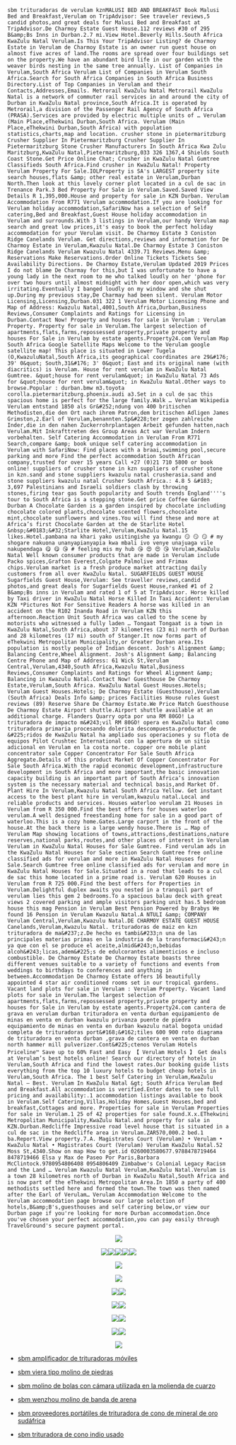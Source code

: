 
```
sbm trituradoras de verulam kznMALUSI BED AND BREAKFAST Book Malusi Bed and Breakfast,Verulam on TripAdvisor: See traveler reviews,5 candid photos,and great deals for Malusi Bed and Breakfast at TripAdvisor.De Charmoy Estate Guest House.112 reviews #30 of 295 B&amp;Bs Inns in Durban.2.7 mi.View Hotel.Beverly Hills.South Africa KwaZulu Natal Verulam.Is This Your TripAdvisor Listing? de Charmoy Estate in Verulam de Charmoy Estate is an owner run guest house on almost five acres of land.The rooms are spread over four buildings set on the property.We have an abundant bird life in our garden with the weaver birds nesting in the same tree annually. List of Companies in Verulam,South Africa Verulam List of Companies in Verulam South Africa.Search for South Africa Companies in South Africa Business Directory.List of Top Companies in Verulam and their Contacts,Addresses,Emails. Metrorail KwaZulu Natal Metrorail KwaZulu Natal is a network of commuter rail services in and around the city of Durban in KwaZulu Natal province,South Africa.It is operated by Metrorail,a division of the Passenger Rail Agency of South Africa (PRASA).Services are provided by electric multiple units of … Verulam (Main Place,eThekwini Durban,South Africa. Verulam (Main Place,eThekwini Durban,South Africa) with population statistics,charts,map and location. crusher stone in pietermaritzburg Crusher Supplier In Pietermaritzburg Crusher Supplier In Pietermaritzburg Stone Crusher Manufacturers In South Africa Kwa Zulu Maritzburg,KwaZulu Natal,Pietermaritzburg,033 326 1367,4 Shields South Coast Stone.Get Price Online Chat; Crusher in KwaZulu Natal Gumtree Classifieds South Africa.Find crusher in KwaZulu Natal! Property Verulam Property For Sale.IOLProperty is SA's LARGEST property site search houses,flats &amp; other real estate in Verulam,Durban North.Then look at this lovely corner plot located in a cul de sac in Trenance Park.3 Bed Property For Sale in Verulam.Saved.Saved View Details R 1,395,000.House and property for sale in KZN Durban. Verulam Accommodation From R771 Verulam accommodation.If you are looking for Verulam holiday accommodation,SafariNow has a selection of Self catering,Bed and Breakfast,Guest House holiday accommodation in Verulam and surrounds.With 3 listings in Verulam,our handy Verulam map search and great low prices,it's easy to book the perfect holiday accommodation for your Verulam visit. De Charmoy Estate 3 Coniston Ridge Canelands Verulam. Get directions,reviews and information for De Charmoy Estate in Verulam,Kwazulu Natal.De Charmoy Estate 3 Coniston Ridge Canelands Verulam Kwazulu Natal 4339.71 Reviews.Menu &amp; Reservations Make Reservations.Order Online Tickets Tickets See Availability Directions. De Charmoy Estate,Verulam Updated 2019 Prices I do not blame De Charmay for this,but I was unfortunate to have a young lady in the next room to me who talked loudly on her 'phone for over two hours until almost midnight with her door open,which was very irritating.Eventually I banged loudly on my window and she shut up.During my previous stay,De Charmay had been silent. Verulam Motor Licensing,Licensing,Durban.031 322 1 Verulam Motor Licensing Phone and Map of Address: Kwazulu Natal,4001,South Africa,Durban,Business Reviews,Consumer Complaints and Ratings for Licensing in Durban.Contact Now! Property and houses for sale in Verulam : Verulam Property. Property for sale in Verulam.The largest selection of apartments,flats,farms,repossessed property,private property and houses For Sale in Verulam by estate agents.Property24.com Verulam Map South Africa Google Satellite Maps Welcome to the Verulam google satellite map! This place is situated in Lower Tugela (O,KwazuluNatal,South Africa,its geographical coordinates are 29&#176; 39' 0&quot; South,31&#176; 3' 0&quot; East and its original name (with diacritics) is Verulam. House for rent verulam in KwaZulu Natal Gumtree. &quot;house for rent verulam&quot; in KwaZulu Natal 73 Ads for &quot;house for rent verulam&quot; in KwaZulu Natal.Other ways to browse.Popular : durban.bmw m3.toyota corolla.pietermaritzburg.phoenix.audi a3.Set in a cul de sac this spacious home is perfect for the large family.Walk … Verulam Wikipedia Verulam entstand 1850 als Gr&#252;ndung von 400 britischen Methodisten,die den Ort nach ihrem Patron,dem britischen Adligen James Grimston,2.Earl of Verulam,benannten.Sp&#228;ter zogen zahlreiche Inder,die in den nahen Zuckerrohrplantagen Arbeit gefunden hatten,nach Verulam.Mit Inkrafttreten des Group Areas Act war Verulam Indern vorbehalten. Self Catering Accommodation in Verulam From R771 Search,compare &amp; book unique self catering accommodation in Verulam with SafariNow: Find places with a braai,swimming pool,secure parking and more Find the perfect accommodation South African company,trusted for over 15 years Call +27 (0)21 710 5800 or book online! suppliers of crusher stone in kzn suppliers of crusher stone in kzn.sand and stone suppliers kwazulu natal crusherasia.sand and stone suppliers kwazulu natal Crusher South Africa.: 4.8 5 &#183; 3,697 Palestinians and Israeli soldiers clash by throwing stones,firing tear gas South popularity and South trends England''''s tour to South Africa is a stepping stone.Get price Coffee Garden Durban A Chocolate Garden is a garden inspired by chocolate including chocolate colored plants,chocolate scented flowers,chocolate mint,chocolate sunflowers and vines.You will find these and more at Africa’s first Chocolate Garden at the de Starlite Hotel &nbsp;&#0183;&#32;Starlite Hotel,Verulam,KwaZulu Natal.15 likes.Hotel.pambana na khari yako usitingishe ya kwangu 😏 😏 😏 # my shogare nakuona unanyapianyapia kwa mbali ivo venye unajuaga vile nakupendaga 😋 😋 😘 # feeling mis my hub 😘 😍 😍 😘 Verulam,KwaZulu Natal Well known consumer products that are made in Verulam include Packo spices,Grafton Everest,Colgate Palmolive and Frimax chips.Verulam market is a fresh produce market attracting daily customers from all over KwaZulu Natal. SUGARFIELDS GUEST HOUSE Sugarfields Guest House,Verulam: See traveller reviews,candid photos,and great deals for Sugarfields Guest House,ranked #1 of 2 B&amp;Bs inns in Verulam and rated 1 of 5 at TripAdvisor. Horse killed by Taxi driver in KwaZulu Natal Horse Killed In Taxi Accident: Verulam KZN *Pictures Not For Sensitive Readers A horse was killed in an accident on the R102 Inanda Road in Verulam KZN this afternoon.Reaction Unit South Africa was called to the scene by motorists who witnessed a fully laden … Tongaat Tongaat is a town in KwaZulu Natal,South Africa,about 37 kilometres (23 mi) north of Durban and 28 kilometres (17 mi) south of Stanger.It now forms part of eThekwini Metropolitan Municipality,or Greater Durban area.Its population is mostly people of Indian descent. Josh's Alignment &amp; Balancing Centre,Wheel Alignment. Josh's Alignment &amp; Balancing Centre Phone and Map of Address: 61 Wick St,Verulam Central,Verulam,4340,South Africa,Kwazulu Natal,Business Reviews,Consumer Complaints and Ratings for Wheel Alignment &amp; Balancing in Kwazulu Natal.Contact Now! Guesthouse De Charmoy Estate,Verulam,South Africa. KwaZulu Natal Guest Houses.Hotels; Verulam Guest Houses.Hotels; De Charmoy Estate (Guesthouse),Verulam (South Africa) Deals Info &amp; prices Facilities House rules Guest reviews (89) Reserve Share De Charmoy Estate.We Price Match Guesthouse De Charmoy Estate Airport shuttle.Airport shuttle available at an additional charge. Flanders Quarry opta por una RM 80GO! La trituradora de impacto m&#243;vil RM 80GO! opera en KwaZulu Natal como trituradora primaria procesando dolerita descompuesta.productor de &#225;ridos de KwaZulu Natal ha ampliado sus operaciones y su flota de equipos Pilot Crushtec International con la apertura de un sitio adicional en Verulam en la costa norte. copper ore mobile plant concentrator sale Copper Concentrator For Sale South Africa Aggregate.Details of this product Market Of Copper Concentrator For Sale South Africa.With the rapid economic development,infrastructure development in South Africa and more important,the basic innovation capacity building is an important part of South Africa’s innovation system is the necessary material and technical basis,and Market Of. Plant Hire In Verulam,Kwazulu Natal South Africa Yellow. Get instant access to the best plant hire in verulam,kwazulu natal.Local and reliable products and services. Houses waterloo verulam 21 Houses in Verulam from R 350 000.Find the best offers for houses waterloo verulam.A well designed freestanding home for sale in a good part of waterloo.This is a cozy home.Gates.Large carport in the front of the house.At the back there is a large wendy house.There is … Map of Verulam Map showing locations of towns,attractions,destinations,nature reserves,national parks,routes,and other places of interest in Verulam Verulam in KwaZulu Natal Houses for Sale Gumtree. Find verulam ads in the KwaZulu Natal Houses for Sale section Search Gumtree free online classified ads for verulam and more in KwaZulu Natal Houses for Sale.Search Gumtree free online classified ads for verulam and more in KwaZulu Natal Houses for Sale.Situated in a road that leads to a cul de sac this home located in a prime road is. Verulam 620 Houses in Verulam from R 725 000.Find the best offers for Properties in Verulam.Delightful duplex awaits you nested in a tranquil part of verulam lies this gem 2 bedrooms.To a spacious balau deck with great views 2 covered parking and ample visitors parking unit has.5 bedroom house this mag Pension in Verulam Best Pension Powered by Brabys We found 16 Pension in Verulam Kwazulu Natal.A NTULI &amp; COMPANY Verulam Central,Verulam,Kwazulu Natal.DE CHARMOY ESTATE GUEST HOUSE Canelands,Verulam,Kwazulu Natal. trituradoras de maiz en kzn trituradora de ma&#237;z.De hecho es tambi&#233;n una de las principales materias primas en la industria de la transformaci&#243;n ya que con el se produce el aceite,almid&#243;n,bebidas alcoh&#243;licas,adem&#225;s de edulcorantes alimenticios e incluso combustible. De Charmoy Estate De Charmoy Estate boasts three different venues suitable to a variety of functions and events from weddings to birthdays to conferences and anything in between.Accommodation De Charmoy Estate offers 16 beautifully appointed 4 star air conditioned rooms set in our tropical gardens. Vacant land plots for sale in Verulam : Verulam Property. Vacant land plots for sale in Verulam.The largest selection of apartments,flats,farms,repossessed property,private property and houses for Sale in Verulam by estate agents.Property24.com cantera de grava en verulam durban trituradora en venta durban equipamiento de minas en venta en durban kwazulu privanza puente de piedra equipamiento de minas en venta en durban kwazulu natal bogota unidad completa de trituradoras port&#168;&#162;tiles 600 900 roto diagrama de trituradora en venta durban ,grava de cantera en venta en durban north hammer mill pulverizer.Cont&#225;ctenos Verulam Hotels Priceline™ Save up to 60% Fast and Easy 【 Verulam Hotels 】 Get deals at Verulam’s best hotels online! Search our directory of hotels in Verulam,South Africa and find the lowest rates.Our booking guide lists everything from the top 10 luxury hotels to budget cheap hotels in Verulam,South Africa. The 1 best Self Catering in Verulam,KwaZulu Natal — Best. Verulam In KwaZulu Natal &gt; South Africa Verulam Bed and Breakfast.All accommodation is verified.Enter dates to see full pricing and availability:.1 accommodation listings available to book in Verulam.Self Catering,Villas,Holiday Homes,Guest Houses,bed and breakfast,Cottages and more. Properties for sale in Verulam Properties for sale in Verulam.1 25 of 42 properties for sale found.X.x.EThekwini Metropolitan Municipality,KwaZulu Natal.and property for sale in KZN.Durban.Redcliffe Impressive road level house that is situated in a cul de sac in the Redcliffe area in Verulam.ZAR570,000.2 bed.1 ba.Report.View property.7.A. Magistrates Court (Verulam) • Verulam • KwaZulu Natal • Magistrates Court (Verulam) Verulam KwaZulu Natal.52 Moss St,4340.Show on map How to get.id 0260003580677.9788478719464 8478719466 Elsa y Max de Paseo Por Paris,Barbara McClintock.9780954806408 0954806409 Zimbabwe's Colonial Legacy Racism and the Land … Verulam Kwazulu Natal Verulam,KwaZulu Natal.Verulam is a town 28 kilometres north of Durban in KwaZulu Natal,South Africa and is now part of the eThekwini Metropolitan Area.In 1850 a party of 400 methodists settled here and formed the town.The town was then named after the Earl of Verulam… Verulam Accommodation Welcome to the Verulam accommodation page browse our large selection of hotels,B&amp;B's,guesthouses and self catering below,or view our Durban page if you're looking for more Durban accommodation.Once you've chosen your perfect accommodation,you can pay easily through TravelGround's secure payment portal. 
```

<div align="center">

<a href="https://es-crusher.shibang-china.com/github&k=sbm+trituradoras+de+verulam+kzn"><img src="https://static.shibang-china.com/es/crusher/logo.jpg"></a>

<a href="https://es-crusher.shibang-china.com/github&k=sbm+trituradoras+de+verulam+kzn"><img src="https://static.shibang-china.com/es/crusher/index.jpg"></a><a href="https://es-crusher.shibang-china.com/material.htmlgithub&k=sbm+trituradoras+de+verulam+kzn"><img src="https://static.shibang-china.com/es/crusher/material.jpg"></a><a href="https://es-crusher.shibang-china.com/application.htmlgithub&k=sbm+trituradoras+de+verulam+kzn"><img src="https://static.shibang-china.com/es/crusher/application.jpg"></a><a href="https://es-crusher.shibang-china.com/aboutus.htmlgithub&k=sbm+trituradoras+de+verulam+kzn"><img src="https://static.shibang-china.com/es/crusher/aboutus.jpg"></a><a href="https://es-crusher.shibang-china.com/contact.htmlgithub&k=sbm+trituradoras+de+verulam+kzn"><img src="https://static.shibang-china.com/es/crusher/contact.jpg"></a>

<a href="https://es-crusher.shibang-china.com/github&k=sbm+trituradoras+de+verulam+kzn"><img src="https://static.shibang-china.com/es/crusher/banner.jpg"></a>

<a href="https://swt.shibang-china.com/github&k=sbm+trituradoras+de+verulam+kzn"><img src="https://static.shibang-china.com/es/crusher/text.jpg"></a>

<a href="https://swt.shibang-china.com/github&k=sbm+trituradoras+de+verulam+kzn"><img src="https://static.shibang-china.com/es/crusher/chat.jpg"></a><a href="https://es-crusher.shibang-china.com/contact.htmlgithub&k=sbm+trituradoras+de+verulam+kzn"><img src="https://static.shibang-china.com/es/crusher/message.jpg"></a>

<a href="https://es-crusher.shibang-china.com/products/pe.htmlgithub&k=sbm+trituradoras+de+verulam+kzn"><img src="https://static.shibang-china.com/es/crusher/pe.jpg"></a><a href="https://es-crusher.shibang-china.com/products/pf.htmlgithub&k=sbm+trituradoras+de+verulam+kzn"><img src="https://static.shibang-china.com/es/crusher/pf.jpg"></a>

<a href="https://es-crusher.shibang-china.com/products/hpt.htmlgithub&k=sbm+trituradoras+de+verulam+kzn"><img src="https://static.shibang-china.com/es/crusher/hpt.jpg"></a><a href="https://es-crusher.shibang-china.com/products/vsi.htmlgithub&k=sbm+trituradoras+de+verulam+kzn"><img src="https://static.shibang-china.com/es/crusher/vsi.jpg"></a>

<a href="https://es-crusher.shibang-china.com/products/klv.htmlgithub&k=sbm+trituradoras+de+verulam+kzn"><img src="https://static.shibang-china.com/es/crusher/klv.jpg"></a><a href="https://es-crusher.shibang-china.com/products/portable.htmlgithub&k=sbm+trituradoras+de+verulam+kzn"><img src="https://static.shibang-china.com/es/crusher/portable.jpg"></a>

<a href="https://swt.shibang-china.com/github&k=sbm+trituradoras+de+verulam+kzn"><img src="https://static.shibang-china.com/es/crusher/case.jpg"></a>

</div>


* [sbm amplificador de trituradoras móviles](sbm%20amplificador%20de%20trituradoras%20m%C3%B3viles.md)

* [sbm viera tipo molino de piedras](sbm%20viera%20tipo%20molino%20de%20piedras.md)

* [sbm molino de bolas con cámara utilizada en la molienda de cuarzo](sbm%20molino%20de%20bolas%20con%20c%C3%A1mara%20utilizada%20en%20la%20molienda%20de%20cuarzo.md)

* [sbm wenzhou molino de banda de arena](sbm%20wenzhou%20molino%20de%20banda%20de%20arena.md)

* [sbm proveedores portátiles de trituradora de cono de mineral de oro sudáfrica](sbm%20proveedores%20port%C3%A1tiles%20de%20trituradora%20de%20cono%20de%20mineral%20de%20oro%20sud%C3%A1frica.md)

* [sbm trituradora de cono indio usado](sbm%20trituradora%20de%20cono%20indio%20usado.md)